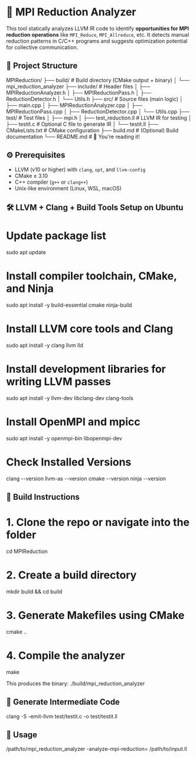# 🧮 MPI Reduction Analyzer

This tool statically analyzes LLVM IR code to identify **opportunities for MPI reduction operations** like `MPI_Reduce`, `MPI_Allreduce`, etc. It detects manual reduction patterns in C/C++ programs and suggests optimization potential for collective communication.

## 📁 Project Structure

MPIReduction/
├── build/ # Build directory (CMake output + binary)
│ └── mpi_reduction_analyzer
├── include/ # Header files
│ ├── MPIReductionAnalyzer.h
│ ├── MPIReductionPass.h
│ ├── ReductionDetector.h
│ └── Utils.h
├── src/ # Source files (main logic)
│ ├── main.cpp
│ ├── MPIReductionAnalyzer.cpp
│ ├── MPIReductionPass.cpp
│ ├── ReductionDetector.cpp
│ └── Utils.cpp
├── test/ # Test files
│ ├── mpi.h
│ ├── test_reduction.ll # LLVM IR for testing
│ ├── testit.c # Optional C file to generate IR
│ └── testit.ll
├── CMakeLists.txt # CMake configuration
├── build.md # (Optional) Build documentation
└── README.md # 📄 You're reading it!

## ⚙️ Prerequisites

- LLVM (v10 or higher) with `clang`, `opt`, and `llvm-config`
- CMake ≥ 3.10
- C++ compiler (`g++` or `clang++`)
- Unix-like environment (Linux, WSL, macOS)

## 🛠️ LLVM + Clang + Build Tools Setup on Ubuntu

# Update package list
sudo apt update

# Install compiler toolchain, CMake, and Ninja
sudo apt install -y build-essential cmake ninja-build

# Install LLVM core tools and Clang
sudo apt install -y clang llvm lld

# Install development libraries for writing LLVM passes
sudo apt install -y llvm-dev libclang-dev clang-tools

# Install OpenMPI and mpicc
sudo apt install -y openmpi-bin libopenmpi-dev

# Check Installed Versions
clang --version
llvm-as --version
cmake --version
ninja --version

## 🔨 Build Instructions

# 1. Clone the repo or navigate into the folder
cd MPIReduction

# 2. Create a build directory
mkdir build && cd build

# 3. Generate Makefiles using CMake
cmake ..

# 4. Compile the analyzer
make

This produces the binary: ./build/mpi_reduction_analyzer

## 🔨 Generate Intermediate Code 
clang -S -emit-llvm test/testit.c -o test/testit.ll

## 🚀 Usage
/path/to/mpi_reduction_analyzer -analyze-mpi-reduction=<type> /path/to/input.ll

